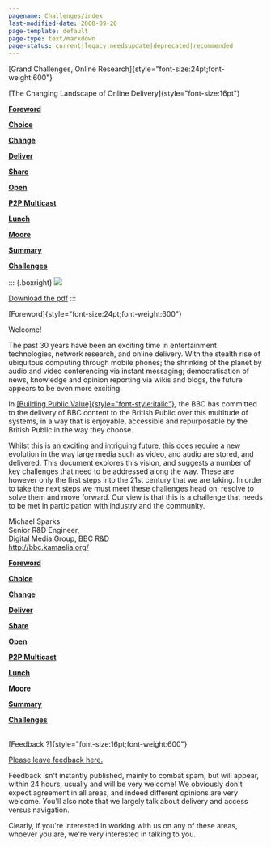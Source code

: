 ```yaml
---
pagename: Challenges/index
last-modified-date: 2008-09-20
page-template: default
page-type: text/markdown
page-status: current|legacy|needsupdate|deprecated|recommended
---
```

[Grand Challenges, Online
Research]{style="font-size:24pt;font-weight:600"}

[The Changing Landscape of Online Delivery]{style="font-size:16pt"}

**[Foreword](/Challenges/index?template=veryplain)**

**[Choice](/Challenges/index?template=veryplain&tab=2)**

**[Change](/Challenges/index?template=veryplain&tab=3)**

**[Deliver](/Challenges/index?template=veryplain&tab=4)**

**[Share](/Challenges/index?template=veryplain&tab=5)**

**[Open](/Challenges/index?template=veryplain&tab=6)**

**[P2P Multicast](/Challenges/index?template=veryplain&tab=7)**

**[Lunch](/Challenges/index?template=veryplain&tab=8)**

**[Moore](/Challenges/index?template=veryplain&tab=9)**

**[Summary](/Challenges/index?template=veryplain&tab=a)**

**[Challenges](/Challenges/index?template=veryplain&tab=b)**

::: {.boxright}
![](/GrandChallengesCover.png)

[Download the pdf](/GrandChallenges_final.pdf)
:::

[Foreword]{style="font-size:24pt;font-weight:600"}

Welcome!

The past 30 years have been an exciting time in entertainment
technologies, network research, and online delivery. With the stealth
rise of ubiquitous computing through mobile phones; the shrinking of the
planet by audio and video conferencing via instant messaging;
democratisation of news, knowledge and opinion reporting via wikis and
blogs, the future appears to be even more exciting.

In [[Building Public
Value]{style="font-style:italic"}](http://www.bbc.co.uk/thefuture/bpv/prologue.shtml),
the BBC has committed to the delivery of BBC content to the British
Public over this multitude of systems, in a way that is enjoyable,
accessible and repurposable by the British Public in the way they
choose.

Whilst this is an exciting and intriguing future, this does require a
new evolution in the way large media such as video, and audio are
stored, and delivered. This document explores this vision, and suggests
a number of key challenges that need to be addressed along the way.
These are however only the first steps into the 21st century that we are
taking. In order to take the next steps we must meet these challenges
head on, resolve to solve them and move forward. Our view is that this
is a challenge that needs to be met in participation with industry and
the community.

Michael Sparks\
Senior R&D Engineer,\
Digital Media Group, BBC R&D\
<http://bbc.kamaelia.org/>

**[Foreword](/Challenges/index?template=veryplain)**

**[Choice](/Challenges/index?template=veryplain&tab=2)**

**[Change](/Challenges/index?template=veryplain&tab=3)**

**[Deliver](/Challenges/index?template=veryplain&tab=4)**

**[Share](/Challenges/index?template=veryplain&tab=5)**

**[Open](/Challenges/index?template=veryplain&tab=6)**

**[P2P Multicast](/Challenges/index?template=veryplain&tab=7)**

**[Lunch](/Challenges/index?template=veryplain&tab=8)**

**[Moore](/Challenges/index?template=veryplain&tab=9)**

**[Summary](/Challenges/index?template=veryplain&tab=a)**

**[Challenges](/Challenges/index?template=veryplain&tab=b)**

\
[Feedback ?]{style="font-size:16pt;font-weight:600"}

[Please leave feedback
here.](http://kamaelia.sourceforge.net/cgi-bin/blog/blog.cgi?rm=addpostcomment&postid=1122837980)

Feedback isn\'t instantly published, mainly to combat spam, but will
appear, within 24 hours, usually and will be very welcome! We obviously
don\'t expect agreement in all areas, and indeed different opinions are
very welcome. You\'ll also note that we largely talk about delivery and
access versus navigation.

Clearly, if you\'re interested in working with us on any of these areas,
whoever you are, we\'re very interested in talking to you.
